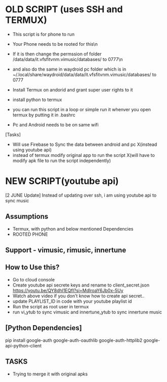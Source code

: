 ﻿
# OLD SCRIPT (uses SSH and TERMUX)
- This script is for phone to run
- Your Phone needs to be rooted for this\n 
- If it is then change the permssion of folder /data/data/it.vfsfitvnm.vimusic/databases/ to 0777\n
- and also do the same in waydroid  pc folder which is in ~/.local/share/waydroid/data/data/it.vfsfitvnm.vimusic/databases/ to 0777

- Install Termux on andorid and grant super user rights to it 
- install python to termux
- you can run this script in a loop or simple run it whenver you open termux by putting it in .bashrc
- Pc and Android needs to be on same wifi

[Tasks]
- Will use Firebase to Sync the data between android and pc  X(instead using youtube api)
- instead of termux modify original app to run the script    X(will have to modify apk file to run the script independently)



# NEW SCRIPT(youtube api)
[2 JUNE Update]
Instead of updating over ssh, i am using youtube api to sync music

## Assumptions
- Termux, with python and below mentioned Dependencies
- ROOTED PHONE

## Support - vimusic, rimusic, innertune

## How to Use this?
- Go to cloud console 
- Create youtube api secrete keys and rename to client_secret.json
https://youtu.be/QY8dhl1EQfI?si=MdlroaY6Jb0x-5Uy
- Watch above video if you don't know how to create api secret..
- update PLAYLIST_ID in code with your youtube playlist id
- Run the script as root user in termux
- run vi_ytub to sync vimusic and innertune_ytub to sync innertune music

## [Python Dependencies]
pip install google-auth google-auth-oauthlib google-auth-httplib2 google-api-python-client


## TASKS
- Trying to merge it with original apks


